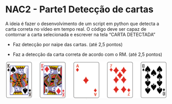 
# NAC2 - Parte1 Detecção de cartas

A ideia é fazer o desenvolvimento de um script em python que detecta a carta correta no vídeo em tempo real. O código deve ser capaz de contornar a carta selecionada e escrever na tela “CARTA DETECTADA”


- Faz detecção por naipe das cartas. (até 2,5 pontos)


- Faz a detecção da carta correta de acordo com o RM. (até 2,5 pontos)

![Cartas](baralho.png)

